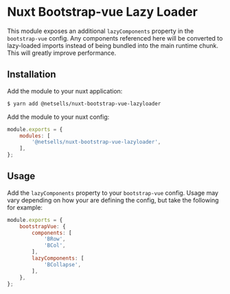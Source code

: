# Nuxt Bootstrap-vue Lazy Loader

This module exposes an additional `lazyComponents` property in the `bootstrap-vue` config. Any components referenced here will be converted to lazy-loaded imports instead of being bundled into the main runtime chunk. This will greatly improve performance.

## Installation

Add the module to your nuxt application:

```sh
$ yarn add @netsells/nuxt-bootstrap-vue-lazyloader
```

Add the module to your nuxt config:

```js
module.exports = {
    modules: [
        '@netsells/nuxt-bootstrap-vue-lazyloader',
    ],
};
```


## Usage 

Add the `lazyComponents` property to your `bootstrap-vue` config. Usage may vary depending on how your are defining the config, but take the following for example:

```js
module.exports = {
    bootstrapVue: {
        components: [
            'BRow',
            'BCol',
        ],
        lazyComponents: [
            'BCollapse',
        ],
    },
};
```

